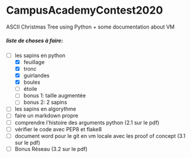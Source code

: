 # CampusAcademyContest2020
ASCII Christmas Tree using Python + some documentation about VM

##### liste de choses à faire:
- [ ] les sapins en python
  - [x] feuillage
  - [x] tronc
  - [x] guirlandes
  - [x] boules
  - [ ] étoile
  - [ ] bonus 1: taille augmentée
  - [ ] bonus 2: 2 sapins
- [ ] les sapins en algorythme
- [ ] faire un markdown propre
- [ ] comprendre l'histoire des arguments python (2.1 sur le pdf)
- [ ] vérifier le code avec PEP8 et flake8
- [ ] document word pour le git en vm locale avec les proof of concept (3.1 sur le pdf)
- [ ] Bonus Réseau (3.2 sur le pdf)